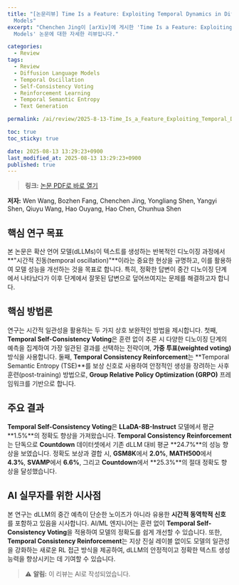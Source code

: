 ```yaml
---
title: "[논문리뷰] Time Is a Feature: Exploiting Temporal Dynamics in Diffusion Language
  Models"
excerpt: "Chenchen Jing이 [arXiv]에 게시한 'Time Is a Feature: Exploiting Temporal Dynamics in Diffusion Language
  Models' 논문에 대한 자세한 리뷰입니다."

categories:
  - Review
tags:
  - Review
  - Diffusion Language Models
  - Temporal Oscillation
  - Self-Consistency Voting
  - Reinforcement Learning
  - Temporal Semantic Entropy
  - Text Generation

permalink: /ai/review/2025-8-13-Time_Is_a_Feature_Exploiting_Temporal_Dynamics_in_Diffusion_Language_Models/

toc: true
toc_sticky: true

date: 2025-08-13 13:29:23+0900
last_modified_at: 2025-08-13 13:29:23+0900
published: true
---
```

> **링크:** [논문 PDF로 바로 열기](https://arxiv.org/abs/2508.09138)

**저자:** Wen Wang, Bozhen Fang, Chenchen Jing, Yongliang Shen, Yangyi Shen, Qiuyu Wang, Hao Ouyang, Hao Chen, Chunhua Shen



## 핵심 연구 목표
본 논문은 확산 언어 모델(dLLMs)이 텍스트를 생성하는 반복적인 디노이징 과정에서 **"시간적 진동(temporal oscillation)"**이라는 중요한 현상을 규명하고, 이를 활용하여 모델 성능을 개선하는 것을 목표로 합니다. 특히, 정확한 답변이 중간 디노이징 단계에서 나타났다가 이후 단계에서 잘못된 답변으로 덮어쓰여지는 문제를 해결하고자 합니다.

## 핵심 방법론
연구는 시간적 일관성을 활용하는 두 가지 상호 보완적인 방법을 제시합니다. 첫째, **Temporal Self-Consistency Voting**은 훈련 없이 추론 시 다양한 디노이징 단계의 예측을 집계하여 가장 일관된 결과를 선택하는 전략이며, **가중 투표(weighted voting)** 방식을 사용합니다. 둘째, **Temporal Consistency Reinforcement**는 **Temporal Semantic Entropy (TSE)**를 보상 신호로 사용하여 안정적인 생성을 장려하는 사후 훈련(post-training) 방법으로, **Group Relative Policy Optimization (GRPO)** 프레임워크를 기반으로 합니다.

## 주요 결과
**Temporal Self-Consistency Voting**은 **LLaDA-8B-Instruct** 모델에서 평균 **1.5%**의 정확도 향상을 가져왔습니다. **Temporal Consistency Reinforcement**는 단독으로 **Countdown** 데이터셋에서 기존 dLLM 대비 평균 **24.7%**의 성능 향상을 보였습니다. 정확도 보상과 결합 시, **GSM8K**에서 **2.0%**, **MATH500**에서 **4.3%**, **SVAMP**에서 **6.6%**, 그리고 **Countdown**에서 **25.3%**의 절대 정확도 향상을 달성했습니다.

## AI 실무자를 위한 시사점
본 연구는 dLLM의 중간 예측이 단순한 노이즈가 아니라 유용한 **시간적 동역학적 신호**를 포함하고 있음을 시사합니다. AI/ML 엔지니어는 훈련 없이 **Temporal Self-Consistency Voting**을 적용하여 모델의 정확도를 쉽게 개선할 수 있습니다. 또한, **Temporal Consistency Reinforcement**는 지상 진실 레이블 없이도 모델의 일관성을 강화하는 새로운 RL 접근 방식을 제공하여, dLLM의 안정적이고 정확한 텍스트 생성 능력을 향상시키는 데 기여할 수 있습니다.

> ⚠️ **알림:** 이 리뷰는 AI로 작성되었습니다.
